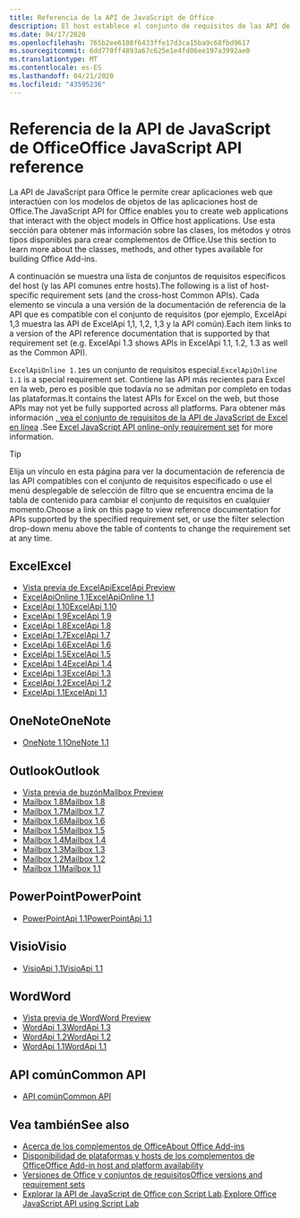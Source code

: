 ```yaml
---
title: Referencia de la API de JavaScript de Office
description: El host establece el conjunto de requisitos de las API de JavaScript de Office.
ms.date: 04/17/2020
ms.openlocfilehash: 765b2ee6108f6433ffe17d3ca15ba9c68fbd9617
ms.sourcegitcommit: 6dd770ff4893a67c625e1e4fd06ee197a3992ae0
ms.translationtype: MT
ms.contentlocale: es-ES
ms.lasthandoff: 04/21/2020
ms.locfileid: "43595236"
---
```

# <a name="office-javascript-api-reference"></a><span data-ttu-id="bb1d1-103">Referencia de la API de JavaScript de Office</span><span class="sxs-lookup"><span data-stu-id="bb1d1-103">Office JavaScript API reference</span></span>

<span data-ttu-id="bb1d1-104">La API de JavaScript para Office le permite crear aplicaciones web que interactúen con los modelos de objetos de las aplicaciones host de Office.</span><span class="sxs-lookup"><span data-stu-id="bb1d1-104">The JavaScript API for Office enables you to create web applications that interact with the object models in Office host applications.</span></span> <span data-ttu-id="bb1d1-105">Use esta sección para obtener más información sobre las clases, los métodos y otros tipos disponibles para crear complementos de Office.</span><span class="sxs-lookup"><span data-stu-id="bb1d1-105">Use this section to learn more about the classes, methods, and other types available for building Office Add-ins.</span></span>

<span data-ttu-id="bb1d1-106">A continuación se muestra una lista de conjuntos de requisitos específicos del host (y las API comunes entre hosts).</span><span class="sxs-lookup"><span data-stu-id="bb1d1-106">The following is a list of host-specific requirement sets (and the cross-host Common APIs).</span></span> <span data-ttu-id="bb1d1-107">Cada elemento se vincula a una versión de la documentación de referencia de la API que es compatible con el conjunto de requisitos (por ejemplo, ExcelApi 1,3 muestra las API de ExcelApi 1,1, 1,2, 1,3 y la API común).</span><span class="sxs-lookup"><span data-stu-id="bb1d1-107">Each item links to a version of the API reference documentation that is supported by that requirement set (e.g. ExcelApi 1.3 shows APIs in ExcelApi 1.1, 1.2, 1.3 as well as the Common API).</span></span>

<span data-ttu-id="bb1d1-108">`ExcelApiOnline 1.1`es un conjunto de requisitos especial.</span><span class="sxs-lookup"><span data-stu-id="bb1d1-108">`ExcelApiOnline 1.1` is a special requirement set.</span></span> <span data-ttu-id="bb1d1-109">Contiene las API más recientes para Excel en la web, pero es posible que todavía no se admitan por completo en todas las plataformas.</span><span class="sxs-lookup"><span data-stu-id="bb1d1-109">It contains the latest APIs for Excel on the web, but those APIs may not yet be fully supported across all platforms.</span></span> <span data-ttu-id="bb1d1-110">Para obtener más información [, vea el conjunto de requisitos de la API de JavaScript de Excel en línea](/office/dev/add-ins/reference/requirement-sets/excel-api-online-requirement-set) .</span><span class="sxs-lookup"><span data-stu-id="bb1d1-110">See [Excel JavaScript API online-only requirement set](/office/dev/add-ins/reference/requirement-sets/excel-api-online-requirement-set) for more information.</span></span>

> [!TIP]
> <span data-ttu-id="bb1d1-111">Elija un vínculo en esta página para ver la documentación de referencia de las API compatibles con el conjunto de requisitos especificado o use el menú desplegable de selección de filtro que se encuentra encima de la tabla de contenido para cambiar el conjunto de requisitos en cualquier momento.</span><span class="sxs-lookup"><span data-stu-id="bb1d1-111">Choose a link on this page to view reference documentation for APIs supported by the specified requirement set, or use the filter selection drop-down menu above the table of contents to change the requirement set at any time.</span></span>

## <a name="excel"></a><span data-ttu-id="bb1d1-112">Excel</span><span class="sxs-lookup"><span data-stu-id="bb1d1-112">Excel</span></span>

- [<span data-ttu-id="bb1d1-113">Vista previa de ExcelApi</span><span class="sxs-lookup"><span data-stu-id="bb1d1-113">ExcelApi Preview</span></span>](/javascript/api/excel?view=excel-js-preview)
- [<span data-ttu-id="bb1d1-114">ExcelApiOnline 1,1</span><span class="sxs-lookup"><span data-stu-id="bb1d1-114">ExcelApiOnline 1.1</span></span>](/javascript/api/excel?view=excel-js-online)
- [<span data-ttu-id="bb1d1-115">ExcelApi 1.10</span><span class="sxs-lookup"><span data-stu-id="bb1d1-115">ExcelApi 1.10</span></span>](/javascript/api/excel?view=excel-js-1.10)
- [<span data-ttu-id="bb1d1-116">ExcelApi 1.9</span><span class="sxs-lookup"><span data-stu-id="bb1d1-116">ExcelApi 1.9</span></span>](/javascript/api/excel?view=excel-js-1.9)
- [<span data-ttu-id="bb1d1-117">ExcelApi 1.8</span><span class="sxs-lookup"><span data-stu-id="bb1d1-117">ExcelApi 1.8</span></span>](/javascript/api/excel?view=excel-js-1.8)
- [<span data-ttu-id="bb1d1-118">ExcelApi 1.7</span><span class="sxs-lookup"><span data-stu-id="bb1d1-118">ExcelApi 1.7</span></span>](/javascript/api/excel?view=excel-js-1.7)
- [<span data-ttu-id="bb1d1-119">ExcelApi 1.6</span><span class="sxs-lookup"><span data-stu-id="bb1d1-119">ExcelApi 1.6</span></span>](/javascript/api/excel?view=excel-js-1.6)
- [<span data-ttu-id="bb1d1-120">ExcelApi 1.5</span><span class="sxs-lookup"><span data-stu-id="bb1d1-120">ExcelApi 1.5</span></span>](/javascript/api/excel?view=excel-js-1.5)
- [<span data-ttu-id="bb1d1-121">ExcelApi 1.4</span><span class="sxs-lookup"><span data-stu-id="bb1d1-121">ExcelApi 1.4</span></span>](/javascript/api/excel?view=excel-js-1.4)
- [<span data-ttu-id="bb1d1-122">ExcelApi 1.3</span><span class="sxs-lookup"><span data-stu-id="bb1d1-122">ExcelApi 1.3</span></span>](/javascript/api/excel?view=excel-js-1.3)
- [<span data-ttu-id="bb1d1-123">ExcelApi 1.2</span><span class="sxs-lookup"><span data-stu-id="bb1d1-123">ExcelApi 1.2</span></span>](/javascript/api/excel?view=excel-js-1.2)
- [<span data-ttu-id="bb1d1-124">ExcelApi 1.1</span><span class="sxs-lookup"><span data-stu-id="bb1d1-124">ExcelApi 1.1</span></span>](/javascript/api/excel?view=excel-js-1.1)

## <a name="onenote"></a><span data-ttu-id="bb1d1-125">OneNote</span><span class="sxs-lookup"><span data-stu-id="bb1d1-125">OneNote</span></span>

- [<span data-ttu-id="bb1d1-126">OneNote 1,1</span><span class="sxs-lookup"><span data-stu-id="bb1d1-126">OneNote 1.1</span></span>](/javascript/api/onenote?view=onenote-js-1.1)

## <a name="outlook"></a><span data-ttu-id="bb1d1-127">Outlook</span><span class="sxs-lookup"><span data-stu-id="bb1d1-127">Outlook</span></span>

- [<span data-ttu-id="bb1d1-128">Vista previa de buzón</span><span class="sxs-lookup"><span data-stu-id="bb1d1-128">Mailbox Preview</span></span>](/javascript/api/outlook?view=outlook-js-preview)
- [<span data-ttu-id="bb1d1-129">Mailbox 1.8</span><span class="sxs-lookup"><span data-stu-id="bb1d1-129">Mailbox 1.8</span></span>](/javascript/api/outlook?view=outlook-js-1.8)
- [<span data-ttu-id="bb1d1-130">Mailbox 1.7</span><span class="sxs-lookup"><span data-stu-id="bb1d1-130">Mailbox 1.7</span></span>](/javascript/api/outlook?view=outlook-js-1.7)
- [<span data-ttu-id="bb1d1-131">Mailbox 1.6</span><span class="sxs-lookup"><span data-stu-id="bb1d1-131">Mailbox 1.6</span></span>](/javascript/api/outlook?view=outlook-js-1.6)
- [<span data-ttu-id="bb1d1-132">Mailbox 1.5</span><span class="sxs-lookup"><span data-stu-id="bb1d1-132">Mailbox 1.5</span></span>](/javascript/api/outlook?view=outlook-js-1.5)
- [<span data-ttu-id="bb1d1-133">Mailbox 1.4</span><span class="sxs-lookup"><span data-stu-id="bb1d1-133">Mailbox 1.4</span></span>](/javascript/api/outlook?view=outlook-js-1.4)
- [<span data-ttu-id="bb1d1-134">Mailbox 1.3</span><span class="sxs-lookup"><span data-stu-id="bb1d1-134">Mailbox 1.3</span></span>](/javascript/api/outlook?view=outlook-js-1.3)
- [<span data-ttu-id="bb1d1-135">Mailbox 1.2</span><span class="sxs-lookup"><span data-stu-id="bb1d1-135">Mailbox 1.2</span></span>](/javascript/api/outlook?view=outlook-js-1.2)
- [<span data-ttu-id="bb1d1-136">Mailbox 1.1</span><span class="sxs-lookup"><span data-stu-id="bb1d1-136">Mailbox 1.1</span></span>](/javascript/api/outlook?view=outlook-js-1.1)

## <a name="powerpoint"></a><span data-ttu-id="bb1d1-137">PowerPoint</span><span class="sxs-lookup"><span data-stu-id="bb1d1-137">PowerPoint</span></span>

- [<span data-ttu-id="bb1d1-138">PowerPointApi 1.1</span><span class="sxs-lookup"><span data-stu-id="bb1d1-138">PowerPointApi 1.1</span></span>](/javascript/api/powerpoint?view=powerpoint-js-1.1)

## <a name="visio"></a><span data-ttu-id="bb1d1-139">Visio</span><span class="sxs-lookup"><span data-stu-id="bb1d1-139">Visio</span></span>

- [<span data-ttu-id="bb1d1-140">VisioApi 1,1</span><span class="sxs-lookup"><span data-stu-id="bb1d1-140">VisioApi 1.1</span></span>](/javascript/api/visio?view=visio-js-1.1)

## <a name="word"></a><span data-ttu-id="bb1d1-141">Word</span><span class="sxs-lookup"><span data-stu-id="bb1d1-141">Word</span></span>

- [<span data-ttu-id="bb1d1-142">Vista previa de Word</span><span class="sxs-lookup"><span data-stu-id="bb1d1-142">Word Preview</span></span>](/javascript/api/word?view=word-js-preview)
- [<span data-ttu-id="bb1d1-143">WordApi 1.3</span><span class="sxs-lookup"><span data-stu-id="bb1d1-143">WordApi 1.3</span></span>](/javascript/api/word?view=word-js-1.3)
- [<span data-ttu-id="bb1d1-144">WordApi 1.2</span><span class="sxs-lookup"><span data-stu-id="bb1d1-144">WordApi 1.2</span></span>](/javascript/api/word?view=word-js-1.2)
- [<span data-ttu-id="bb1d1-145">WordApi 1.1</span><span class="sxs-lookup"><span data-stu-id="bb1d1-145">WordApi 1.1</span></span>](/javascript/api/word?view=word-js-1.1)

## <a name="common-api"></a><span data-ttu-id="bb1d1-146">API común</span><span class="sxs-lookup"><span data-stu-id="bb1d1-146">Common API</span></span>

- [<span data-ttu-id="bb1d1-147">API común</span><span class="sxs-lookup"><span data-stu-id="bb1d1-147">Common API</span></span>](/javascript/api/office?view=common-js)

## <a name="see-also"></a><span data-ttu-id="bb1d1-148">Vea también</span><span class="sxs-lookup"><span data-stu-id="bb1d1-148">See also</span></span>

- [<span data-ttu-id="bb1d1-149">Acerca de los complementos de Office</span><span class="sxs-lookup"><span data-stu-id="bb1d1-149">About Office Add-ins</span></span>](/office/dev/add-ins/overview)
- [<span data-ttu-id="bb1d1-150">Disponibilidad de plataformas y hosts de los complementos de Office</span><span class="sxs-lookup"><span data-stu-id="bb1d1-150">Office Add-in host and platform availability</span></span>](/office/dev/add-ins/overview/office-add-in-availability)
- [<span data-ttu-id="bb1d1-151">Versiones de Office y conjuntos de requisitos</span><span class="sxs-lookup"><span data-stu-id="bb1d1-151">Office versions and requirement sets</span></span>](/office/dev/add-ins/develop/office-versions-and-requirement-sets)
- <span data-ttu-id="bb1d1-152">[Explorar la API de JavaScript de Office con Script Lab](/office/dev/add-ins/overview/explore-with-script-lab).</span><span class="sxs-lookup"><span data-stu-id="bb1d1-152">[Explore Office JavaScript API using Script Lab](/office/dev/add-ins/overview/explore-with-script-lab)</span></span>
